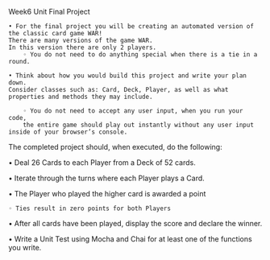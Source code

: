 Week6 Unit Final Project

    • For the final project you will be creating an automated version of the classic card game WAR! 
    There are many versions of the game WAR. 
    In this version there are only 2 players.
        ◦ You do not need to do anything special when there is a tie in a round.
        
    • Think about how you would build this project and write your plan down. 
    Consider classes such as: Card, Deck, Player, as well as what properties and methods they may include. 
    
        ◦ You do not need to accept any user input, when you run your code, 
        the entire game should play out instantly without any user input inside of your browser’s console.
        
        
The completed project should, when executed, do the following:

 • Deal 26 Cards to each Player from a Deck of 52 cards.
 
 • Iterate through the turns where each Player plays a Card.
 
 • The Player who played the higher card is awarded a point
 
    ◦ Ties result in zero points for both Players
    
 • After all cards have been played, display the score and declare the winner.
 
 • Write a Unit Test using Mocha and Chai for at least one of the functions you write.
